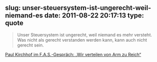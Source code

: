 slug: unser-steuersystem-ist-ungerecht-weil-niemand-es
date: 2011-08-22 20:17:13
type: quote
---

> Unser Steuersystem ist ungerecht, weil niemand es mehr versteht. Was nicht als gerecht verstanden werden kann, kann auch nicht gerecht sein.

[Paul Kirchhof im F.A.S.-Gespräch: „Wir verteilen von Arm zu Reich“](http://www.faz.net/artikel/C30923/paul-kirchhof-im-f-a-s-gespraech-wir-verteilen-von-arm-zu-reich-30488466.html)
